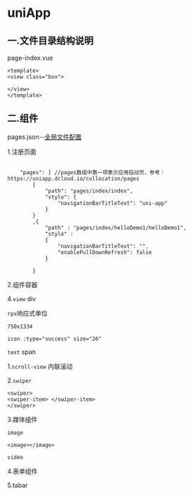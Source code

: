 # uniApp

## 一.文件目录结构说明

page-index.vue

```
<template>
<view class="box">

</view>
</template>
```

## 二.组件

pages.json--<u>全局文件配置</u>

1.注册页面

```

	"pages": [ //pages数组中第一项表示应用启动页，参考：https://uniapp.dcloud.io/collocation/pages
		{
			"path": "pages/index/index",
			"style": {
				"navigationBarTitleText": "uni-app"
			}
		}
	    ,{
            "path" : "pages/index/helloDemo1/helloDemo1",
            "style" :                                                                                    
            {
                "navigationBarTitleText": "",
                "enablePullDownRefresh": false
            }
            
        }
```

2.组件容器

4.`view` div



`rpx`响应式单位

`750x1334`

`icon :type="success" size="26"`

`text` span



1.`scroll-view` 内联滚动



2.`swiper`

```
<swiper>
<swiper-item> </swiper-item>
</swiper>
```

3.媒体组件

`image`

```
<image></image>
```

`video`

4.表单组件

5.tabar